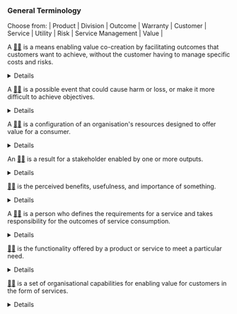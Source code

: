### General Terminology

Choose from: 
| Product | Division | Outcome | Warranty | Customer | Service | Utility | Risk | Service Management | Value |

A [:woman_shrugging:](/answers/service.md) is a means enabling value co-creation by facilitating outcomes that customers want to achieve, without the customer having to manage specific costs and risks.
<details>
  A service is a means enabling value co-creation by facilitating outcomes that customers want to achieve, without the customer having to manage specific costs and risks.
</details>

A [:man_shrugging:](/answers/risk.md) is a possible event that could cause harm or loss, or make it more difficult to achieve objectives.
<details>
A risk is a possible event that could cause harm or loss, or make it more difficult to achieve objectives.
</details>

A [:woman_shrugging:](/answers/product.md) is a configuration of an organisation's resources designed to offer value for a consumer.
<details>
A product is a configuration of an organisation's resources designed to offer value for a consumer.
</details>

An [:man_shrugging:](/answers/outcome.md) is a result for a stakeholder enabled by one or more outputs.
<details>
An outcome is a result for a stakeholder enabled by one or more outputs.
</details>

[:woman_shrugging:](/answers/value.md) is the perceived benefits, usefulness, and importance of something.
<details>
Value.md is the perceived benefits, usefulness, and importance of something.
</details>

A [:man_shrugging:](/answers/customer.md) is a person who defines the requirements for a service and takes responsibility for the outcomes of service consumption.
<details>
A customer is a person who defines the requirements for a service and takes responsibility for the outcomes of service consumption.
</details>

[:woman_shrugging:](/answers/utility.md) is the functionality offered by a product or service to meet a particular need.
<details>
Utility is the functionality offered by a product or service to meet a particular need.
</details>

[:man_shrugging:](/answers/ServiceManagement.md) is a set of organisational capabilities for enabling value for customers in the form of services.
<details>
Service Management is a set of organisational capabilities for enabling value for customers in the form of services.
</details>
